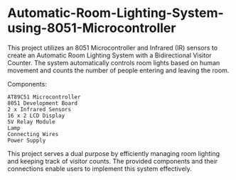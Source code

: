 # Automatic-Room-Lighting-System-using-8051-Microcontroller
This project utilizes an 8051 Microcontroller and Infrared (IR) sensors to create an Automatic Room Lighting System with a Bidirectional Visitor Counter. The system automatically controls room lights based on human movement and counts the number of people entering and leaving the room.

Components:

    AT89C51 Microcontroller
    8051 Development Board
    2 x Infrared Sensors
    16 x 2 LCD Display
    5V Relay Module
    Lamp
    Connecting Wires
    Power Supply

This project serves a dual purpose by efficiently managing room lighting and keeping track of visitor counts. The provided components and their connections enable users to implement this system effectively.

